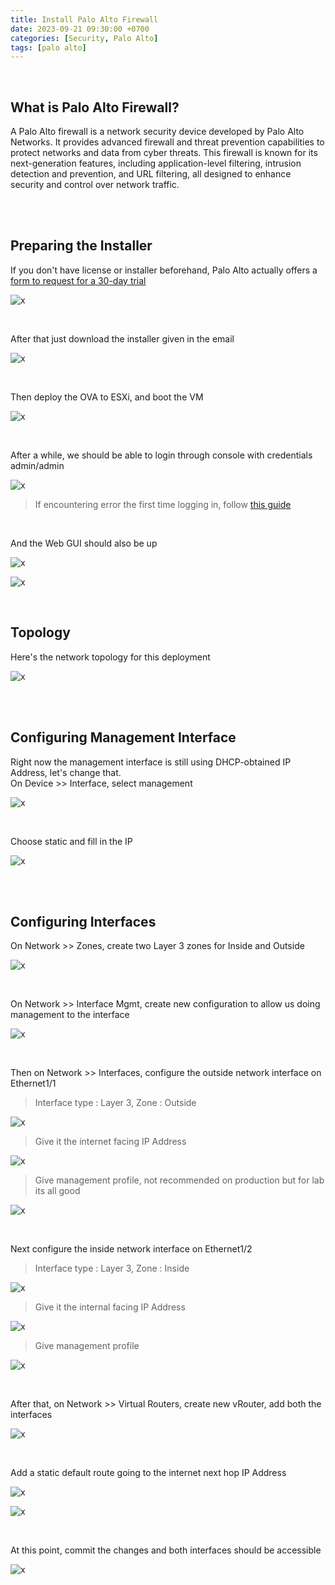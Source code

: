 ```yaml
---
title: Install Palo Alto Firewall
date: 2023-09-21 09:30:00 +0700
categories: [Security, Palo Alto]
tags: [palo alto]
---
```


<br>

## What is Palo Alto Firewall?

A Palo Alto firewall is a network security device developed by Palo Alto Networks. It provides advanced firewall and threat prevention capabilities to protect networks and data from cyber threats. This firewall is known for its next-generation features, including application-level filtering, intrusion detection and prevention, and URL filtering, all designed to enhance security and control over network traffic.

<br>
<br>

## Preparing the Installer

If you don't have license or installer beforehand, Palo Alto actually offers a [form to request for a 30-day trial](https://www.paloaltonetworks.com/vm-series-trial)

![x](/static/2023-09-21-palo/01.png)

<br>

After that just download the installer given in the email

![x](/static/2023-09-21-palo/02.png)

<br>

Then deploy the OVA to ESXi, and boot the VM

![x](/static/2023-09-21-palo/03.png)

<br>

After a while, we should be able to login through console with credentials admin/admin

![x](/static/2023-09-21-palo/04.png)

> If encountering error the first time logging in, follow [this guide](https://live.paloaltonetworks.com/t5/vm-series-in-the-private-cloud/unable-to-start-trial-vm-on-esxi/td-p/543039)

<br>

And the Web GUI should also be up

![x](/static/2023-09-21-palo/05.png)

![x](/static/2023-09-21-palo/06.png)

<br>

## Topology

Here's the network topology for this deployment

![x](/static/2023-09-21-palo/00.png)

<br>
<br>

## Configuring Management Interface

Right now the management interface is still using DHCP-obtained IP Address, let's change that. <br>
On Device >> Interface, select management

![x](/static/2023-09-21-palo/19.png)

<br>

Choose static and fill in the IP

![x](/static/2023-09-21-palo/20.png)

<br>
<br>

## Configuring Interfaces

On Network >> Zones, create two Layer 3 zones for Inside and Outside

![x](/static/2023-09-21-palo/07.png)

<br>

On Network >> Interface Mgmt, create new configuration to allow us doing management to the interface

![x](/static/2023-09-21-palo/08.png)

<br>

Then on Network >> Interfaces, configure the outside network interface on Ethernet1/1

> Interface type : Layer 3, Zone : Outside

![x](/static/2023-09-21-palo/09.png)

> Give it the internet facing IP Address

![x](/static/2023-09-21-palo/10.png)

> Give management profile, not recommended on production but for lab its all good

![x](/static/2023-09-21-palo/11.png)

<br>

Next configure the inside network interface on Ethernet1/2

> Interface type : Layer 3, Zone : Inside

![x](/static/2023-09-21-palo/12.png)

> Give it the internal facing IP Address

![x](/static/2023-09-21-palo/13.png)

> Give management profile

![x](/static/2023-09-21-palo/14.png)

<br>

After that, on Network >> Virtual Routers, create new vRouter, add both the interfaces

![x](/static/2023-09-21-palo/15.png)

<br>

Add a static default route going to the internet next hop IP Address

![x](/static/2023-09-21-palo/16.png)

![x](/static/2023-09-21-palo/17.png)

<br>

At this point, commit the changes and both interfaces should be accessible

![x](/static/2023-09-21-palo/18.png)

<br>
<br>

